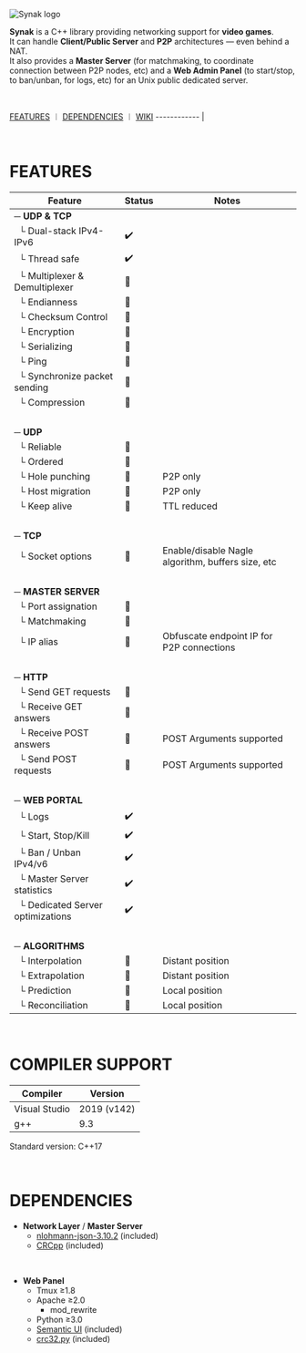 ![Synak logo](https://repository-images.githubusercontent.com/400254624/3b6e9edf-f5af-4c4f-8012-73436cdfd43d)

**Synak** is a C++ library providing networking support for **video games**.\
It can handle **Client/Public Server** and **P2P** architectures — even behind a NAT.\
It also provides a **Master Server** (for matchmaking, to coordinate connection between P2P nodes, etc) and a **Web Admin Panel** (to start/stop, to ban/unban, for logs, etc) for an Unix public dedicated server.

&#160;


[FEATURES](README.md#FEATURES) &#65073; [DEPENDENCIES](README.md#DEPENDENCIES) &#65073; [WIKI](wiki/readme.md)
------------ |

&#160;

# FEATURES

Feature | Status | Notes
------------ | ------------- | -------------
&#9472; **UDP & TCP** |   |  
&#160; &#9492; Dual-stack IPv4-IPv6 | :heavy_check_mark: |  
&#160; &#9492; Thread safe | :heavy_check_mark: |  
&#160; &#9492; Multiplexer & Demultiplexer | :construction: |  
&#160; &#9492; Endianness | :construction: |  
&#160; &#9492; Checksum Control | :construction: |  
&#160; &#9492; Encryption | :construction: |  
&#160; &#9492; Serializing | :construction: |  
&#160; &#9492; Ping | :construction: |  
&#160; &#9492; Synchronize packet sending | :construction: |  
&#160; &#9492; Compression | :construction: |  
  |   |  
&#9472; **UDP** |   |  
&#160; &#9492; Reliable | :construction: |  
&#160; &#9492; Ordered | :construction: |  
&#160; &#9492; Hole punching | :construction: | P2P only
&#160; &#9492; Host migration | :construction: | P2P only
&#160; &#9492; Keep alive | :construction: | TTL reduced
  |   |  
&#9472; **TCP** |   |  
&#160; &#9492; Socket options | :construction: | Enable/disable Nagle algorithm, buffers size, etc
  |   |  
&#9472; **MASTER SERVER** |   |  
&#160; &#9492; Port assignation | :construction: |  
&#160; &#9492; Matchmaking | :construction: |  
&#160; &#9492; IP alias | :construction: | Obfuscate endpoint IP for P2P connections
  |   |  
&#9472; **HTTP** |   |  
&#160; &#9492; Send GET requests | :construction: |  
&#160; &#9492; Receive GET answers | :construction: |  
&#160; &#9492; Receive POST answers | :construction: | POST Arguments supported
&#160; &#9492; Send POST requests | :construction: | POST Arguments supported
  |   |  
&#9472; **WEB PORTAL** |   |  
&#160; &#9492; Logs | :heavy_check_mark: |  
&#160; &#9492; Start, Stop/Kill | :heavy_check_mark: |  
&#160; &#9492; Ban / Unban IPv4/v6 | :heavy_check_mark: |  
&#160; &#9492; Master Server statistics | :heavy_check_mark: |  
&#160; &#9492; Dedicated Server optimizations | :heavy_check_mark: |  
  |   |  
&#9472; **ALGORITHMS** |   |  
&#160; &#9492; Interpolation | :construction: | Distant position
&#160; &#9492; Extrapolation | :construction: | Distant position
&#160; &#9492; Prediction | :construction: | Local position
&#160; &#9492; Reconciliation | :construction: | Local position

&#160;

# COMPILER SUPPORT

Compiler | Version
------------ | ------------ 
Visual Studio | 2019 (v142)
g++ | 9.3

Standard version: C++17

&#160;

# DEPENDENCIES

- **Network Layer** / **Master Server**
  - [nlohmann-json-3.10.2](https://github.com/nlohmann/json) (included)
  - [CRCpp](https://github.com/d-bahr/CRCpp) (included)

&#160;

- **Web Panel**
  - Tmux ≥1.8
  - Apache ≥2.0
    - mod_rewrite
  - Python ≥3.0
  - [Semantic UI](https://semantic-ui.com/) (included)
  - [crc32.py](https://gist.github.com/cholcombe973/a0af818d212e58ae151c) (included)
